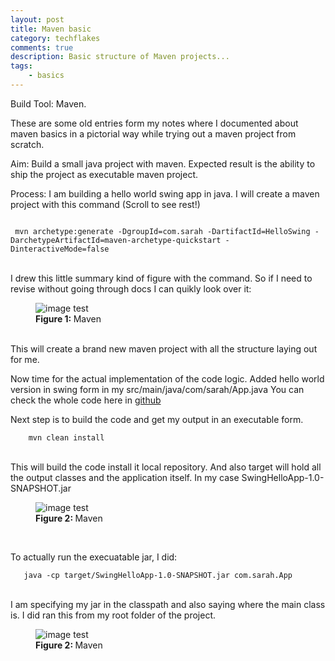 ```yaml
---
layout: post
title: Maven basic
category: techflakes
comments: true
description: Basic structure of Maven projects...
tags:
    - basics
---
```

Build Tool: Maven.

These are some old entries form my notes where I documented about maven basics in a pictorial way while trying out a maven project from scratch.

Aim: Build a small java project with maven. Expected result is the ability to ship the project as executable maven project.

Process: I am building a hello world swing app in java. I will create a maven project with this command (Scroll to see rest!)
<br>
```console

 mvn archetype:generate -DgroupId=com.sarah -DartifactId=HelloSwing -DarchetypeArtifactId=maven-archetype-quickstart -DinteractiveMode=false

``` 

<br>
I drew this little summary kind of figure with the command. So if I need to revise without going through docs I can quikly look over it:

<figure>
<img alt="image test" src="{{ site.baseurl }}/resources/images/maven.jpg"/>
<figcaption>
<strong>Figure 1: </strong> Maven
</figcaption>
</figure>
<br>
This will create a brand new maven project with all the structure laying out for me.

Now time for the actual implementation of the code logic. Added hello world version in swing form in my src/main/java/com/sarah/App.java You can check the whole code here in [github](https://github.com/tabassumsarah/basic-maven-setup-java-swing)

Next step is to build the code and get my output in an executable form.<br>
```console
    mvn clean install
```
<br>
This will build the code install it local repository. And also target will hold all the output classes and the application itself. In my case 
SwingHelloApp-1.0-SNAPSHOT.jar


<figure>
<img alt="image test" src="{{ site.baseurl }}/resources/images/pom2.jpg"/>
<figcaption>
<strong>Figure 2: </strong> Maven
</figcaption>
</figure>
<br/>

To actually run the execuatable jar, I did:
<br>

```console
   java -cp target/SwingHelloApp-1.0-SNAPSHOT.jar com.sarah.App
``` 

<br>
I am specifying my jar in the classpath and also saying where the main class is. I did ran this from my root folder of the project.

<figure>
<img alt="image test" src="{{ site.baseurl }}/resources/images/hello-swing.jpg"/>
<figcaption>
<strong>Figure 2: </strong> Maven
</figcaption>
</figure>
<br/>










